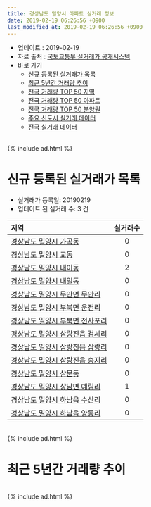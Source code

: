 ```yaml
---
title: 경상남도 밀양시 아파트 실거래 정보
date: 2019-02-19 06:26:56 +0900
last_modified_at: 2019-02-19 06:26:56 +0900
---
```


* 업데이트 : 2019-02-19
* 자료 출처 : [국토교통부 실거래가 공개시스템](http://rt.molit.go.kr)
* 바로 가기
    * [신규 등록된 실거래가 목록](#신규-등록된-실거래가-목록)
    * [최근 5년간 거래량 추이](#최근-5년간-거래량-추이)
    * [전국 거래량 TOP 50 지역](https://ayogom.github.io/apt-trade-info/최근-3개월-전국에서-가장-거래가-많이-발생한-지역)
    * [전국 거래량 TOP 50 아파트](https://ayogom.github.io/apt-trade-info/최근-3개월-전국에서-가장-거래가-많이-발생한-아파트)
    * [전국 거래량 TOP 50 분양권](https://ayogom.github.io/apt-trade-info/최근-3개월-전국에서-가장-거래가-많이-발생한-분양권)
    * [주요 신도시 실거래 데이터](https://ayogom.github.io/apt-trade-info/주요-신도시)
    * [전국 실거래 데이터](https://ayogom.github.io/apt-trade-info/전국)

<br>
{% include ad.html %}
<br>

# 신규 등록된 실거래가 목록
* 실거래가 등록일: 20190219
* 업데이트 된 실거래 수: 3 건


|지역|실거래수|
|:---|:---:|
|[경상남도 밀양시 가곡동](https://ayogom.github.io/apt-trade-info/경상남도-밀양시-가곡동)|0|
|[경상남도 밀양시 교동](https://ayogom.github.io/apt-trade-info/경상남도-밀양시-교동)|0|
|[경상남도 밀양시 내이동](https://ayogom.github.io/apt-trade-info/경상남도-밀양시-내이동)|2|
|[경상남도 밀양시 내일동](https://ayogom.github.io/apt-trade-info/경상남도-밀양시-내일동)|0|
|[경상남도 밀양시 무안면 무안리](https://ayogom.github.io/apt-trade-info/경상남도-밀양시-무안면-무안리)|0|
|[경상남도 밀양시 부북면 운전리](https://ayogom.github.io/apt-trade-info/경상남도-밀양시-부북면-운전리)|0|
|[경상남도 밀양시 부북면 전사포리](https://ayogom.github.io/apt-trade-info/경상남도-밀양시-부북면-전사포리)|0|
|[경상남도 밀양시 삼랑진읍 검세리](https://ayogom.github.io/apt-trade-info/경상남도-밀양시-삼랑진읍-검세리)|0|
|[경상남도 밀양시 삼랑진읍 삼랑리](https://ayogom.github.io/apt-trade-info/경상남도-밀양시-삼랑진읍-삼랑리)|0|
|[경상남도 밀양시 삼랑진읍 송지리](https://ayogom.github.io/apt-trade-info/경상남도-밀양시-삼랑진읍-송지리)|0|
|[경상남도 밀양시 삼문동](https://ayogom.github.io/apt-trade-info/경상남도-밀양시-삼문동)|0|
|[경상남도 밀양시 상남면 예림리](https://ayogom.github.io/apt-trade-info/경상남도-밀양시-상남면-예림리)|1|
|[경상남도 밀양시 하남읍 수산리](https://ayogom.github.io/apt-trade-info/경상남도-밀양시-하남읍-수산리)|0|
|[경상남도 밀양시 하남읍 양동리](https://ayogom.github.io/apt-trade-info/경상남도-밀양시-하남읍-양동리)|0|


<br>
{% include ad.html %}
<br>

# 최근 5년간 거래량 추이


<div style="width:100%;">
    <canvas id="deal_progress" height="200"></canvas>
</div>

<script>
new Chart(document.getElementById("deal_progress"), {
    type: 'line',
    data: {
        labels: ['201402','201403','201404','201405','201406','201407','201408','201409','201410','201411','201412','201501','201502','201503','201504','201505','201506','201507','201508','201509','201510','201511','201512','201601','201602','201603','201604','201605','201606','201607','201608','201609','201610','201611','201612','201701','201702','201703','201704','201705','201706','201707','201708','201709','201710','201711','201712','201801','201802','201803','201804','201805','201806','201807','201808','201809','201810','201811','201812','201901','201902'],
        datasets: [{
            label: '매매',
            pointRadius: 1,
            data: [51, 63, 66, 59, 52, 51, 70, 69, 71, 52, 55, 75, 46, 84, 72, 63, 55, 82, 82, 63, 75, 54, 78, 46, 48, 71, 73, 91, 81, 62, 74, 47, 65, 66, 50, 55, 75, 49, 67, 62, 51, 42, 52, 52, 54, 32, 42, 92, 51, 111, 85, 55, 52, 51, 34, 40, 52, 49, 35, 33, 5],
            borderColor: "rgba(255, 201, 14, 1)",
            backgroundColor: "rgba(255, 201, 14, 0.5)",
            fill: false,
            lineTension: 0
        },{
            label: '전월세',
            pointRadius: 1,
            data: [98, 25, 30, 34, 37, 21, 25, 40, 40, 38, 40, 32, 25, 32, 34, 13, 22, 29, 32, 33, 26, 70, 63, 45, 31, 44, 22, 33, 36, 33, 29, 32, 24, 43, 30, 35, 34, 30, 20, 22, 25, 20, 30, 26, 26, 71, 51, 32, 31, 42, 35, 44, 39, 35, 19, 21, 32, 33, 37, 23, 3],
            borderColor: "rgba(0, 141, 185, 1)",
            backgroundColor: "rgba(0, 141, 185, 0.5)",
            fill: false,
            lineTension: 0
        }
        ]
    },
    options: {
        responsive: true,
        title: {
            display: false
        },
        tooltips: {
            mode: 'index',
            intersect: false
        },
        hover: {
            mode: 'nearest',
            intersect: true
        },
        scales: {
            xAxes: [{
                display: true,
                scaleLabel: {
                    display: true,
                    labelString: '년/월'
                }
            }],
            yAxes: [{
                display: true,
                ticks: {
                    suggestedMin: 0,
                },
                scaleLabel: {
                    display: true,
                    labelString: '실거래 수'
                }
            }]
        }
    }
});

</script>


<br>
{% include ad.html %}
<br>


